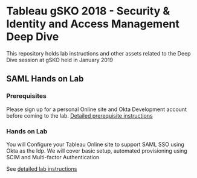 # Tableau gSKO 2018 - Security & Identity and Access Management Deep Dive

This repository holds lab instructions and other assets related to the Deep Dive session at gSKO held in January 2019

## SAML Hands on Lab

### Prerequisites

Please sign up for a personal Online site and Okta Development account before coming to the lab. [Detailed prerequisite instructions](saml-lab/saml-prereqs.md)

### Hands on Lab

You will Configure your Tableau Online site to support SAML SSO using Okta as the Idp. We will cover basic setup, automated provisioning using SCIM and Multi-factor Authentication

See [detailed lab instructions](saml-lab/saml-lab.md)